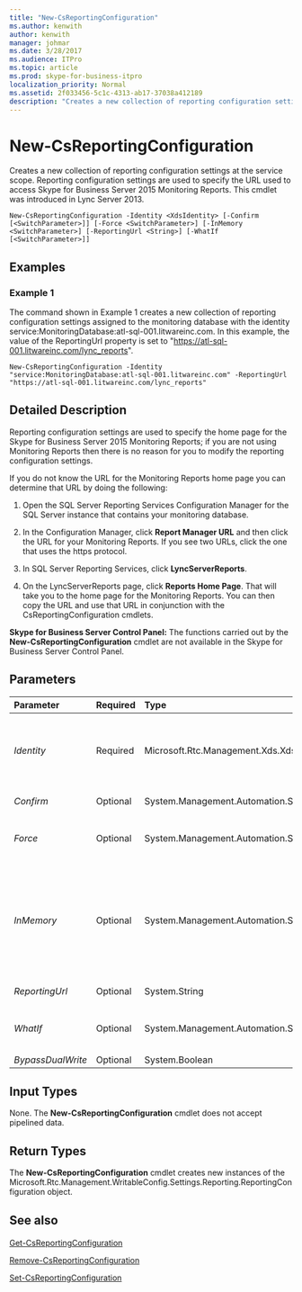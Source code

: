```yaml
---
title: "New-CsReportingConfiguration"
ms.author: kenwith
author: kenwith
manager: johmar
ms.date: 3/28/2017
ms.audience: ITPro
ms.topic: article
ms.prod: skype-for-business-itpro
localization_priority: Normal
ms.assetid: 2f033456-5c1c-4313-ab17-37038a412189
description: "Creates a new collection of reporting configuration settings at the service scope. Reporting configuration settings are used to specify the URL used to access Skype for Business Server 2015 Monitoring Reports. This cmdlet was introduced in Lync Server 2013."
---
```


# New-CsReportingConfiguration
 
Creates a new collection of reporting configuration settings at the service scope. Reporting configuration settings are used to specify the URL used to access Skype for Business Server 2015 Monitoring Reports. This cmdlet was introduced in Lync Server 2013.
  
```
New-CsReportingConfiguration -Identity <XdsIdentity> [-Confirm [<SwitchParameter>]] [-Force <SwitchParameter>] [-InMemory <SwitchParameter>] [-ReportingUrl <String>] [-WhatIf [<SwitchParameter>]]

```

## Examples
<a name="Examples"> </a>

### Example 1

The command shown in Example 1 creates a new collection of reporting configuration settings assigned to the monitoring database with the identity service:MonitoringDatabase:atl-sql-001.litwareinc.com. In this example, the value of the ReportingUrl property is set to "https://atl-sql-001.litwareinc.com/lync_reports".
  
```
New-CsReportingConfiguration -Identity "service:MonitoringDatabase:atl-sql-001.litwareinc.com" -ReportingUrl "https://atl-sql-001.litwareinc.com/lync_reports"
```

## Detailed Description
<a name="DetailedDescription"> </a>

Reporting configuration settings are used to specify the home page for the Skype for Business Server 2015 Monitoring Reports; if you are not using Monitoring Reports then there is no reason for you to modify the reporting configuration settings.
  
If you do not know the URL for the Monitoring Reports home page you can determine that URL by doing the following:
  
1. Open the SQL Server Reporting Services Configuration Manager for the SQL Server instance that contains your monitoring database.
    
2. In the Configuration Manager, click **Report Manager URL** and then click the URL for your Monitoring Reports. If you see two URLs, click the one that uses the https protocol.
    
3. In SQL Server Reporting Services, click **LyncServerReports**.
    
4. On the LyncServerReports page, click **Reports Home Page**. That will take you to the home page for the Monitoring Reports. You can then copy the URL and use that URL in conjunction with the CsReportingConfiguration cmdlets.
    
 **Skype for Business Server Control Panel:** The functions carried out by the **New-CsReportingConfiguration** cmdlet are not available in the Skype for Business Server Control Panel.
  
## Parameters
<a name="DetailedDescription"> </a>

|**Parameter**|**Required**|**Type**|**Description**|
|:-----|:-----|:-----|:-----|
| _Identity_ <br/> |Required  <br/> |Microsoft.Rtc.Management.Xds.XdsIdentity  <br/> |Service Identity of the monitoring database to be associated with the new reporting configuration settings. For example:  <br/>  `-Identity "Service:MonitoringDatabase:atl-sql-001.litwareinc.com"` <br/> |
| _Confirm_ <br/> |Optional  <br/> |System.Management.Automation.SwitchParameter  <br/> |Prompts you for confirmation before executing the command.  <br/> |
| _Force_ <br/> |Optional  <br/> |System.Management.Automation.SwitchParameter  <br/> |Suppresses the display of any non-fatal error message that might occur when running the command.  <br/> |
| _InMemory_ <br/> |Optional  <br/> |System.Management.Automation.SwitchParameter  <br/> |Creates an object reference without actually committing the object as a permanent change. If you assign the output of this cmdlet called with this parameter to a variable, you can make changes to the properties of the object reference and then commit those changes by calling this cmdlet's matching Set- cmdlet.  <br/> |
| _ReportingUrl_ <br/> |Optional  <br/> |System.String  <br/> |URL for the Skype for Business Server 2015 Monitoring Reports.  <br/> |
| _WhatIf_ <br/> |Optional  <br/> |System.Management.Automation.SwitchParameter  <br/> |Describes what would happen if you executed the command without actually executing the command.  <br/> |
| _BypassDualWrite_ <br/> |Optional  <br/> |System.Boolean  <br/> |PARAMVALUE: $true | $false  <br/> |
   
## Input Types
<a name="InputTypes"> </a>

None. The **New-CsReportingConfiguration** cmdlet does not accept pipelined data.
  
## Return Types
<a name="ReturnTypes"> </a>

The **New-CsReportingConfiguration** cmdlet creates new instances of the Microsoft.Rtc.Management.WritableConfig.Settings.Reporting.ReportingConfiguration object.
  
## See also
<a name="ReturnTypes"> </a>

#### 

[Get-CsReportingConfiguration](get-csreportingconfiguration.md)
  
[Remove-CsReportingConfiguration](remove-csreportingconfiguration.md)
  
[Set-CsReportingConfiguration](set-csreportingconfiguration.md)


